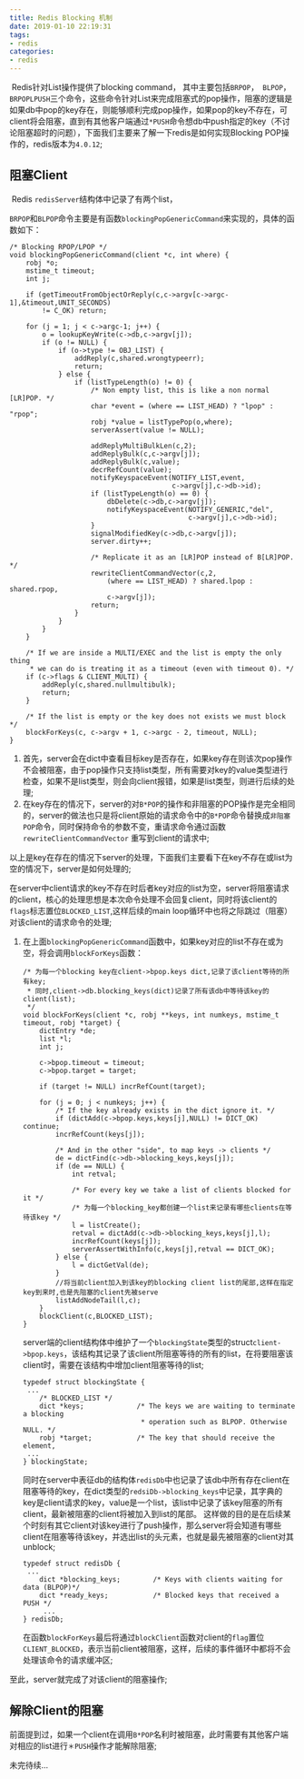```yaml
---
title: Redis Blocking 机制
date: 2019-01-10 22:19:31
tags:
- redis
categories: 
- redis
---
```


​	Redis针对List操作提供了blocking command， 其中主要包括`BRPOP`，` BLPOP`，`BRPOPLPUSH`三个命令，这些命令针对List来完成阻塞式的pop操作，阻塞的逻辑是如果db中pop的key存在，则能够顺利完成pop操作，如果pop的key不存在，可client将会阻塞，直到有其他客户端通过`*PUSH`命令想db中push指定的key（不讨论阻塞超时的问题），下面我们主要来了解一下redis是如何实现Blocking POP操作的，redis版本为`4.0.12`;

<!--more-->

## 阻塞Client

​	Redis `redisServer`结构体中记录了有两个list，

​	`BRPOP`和`BLPOP`命令主要是有函数`blockingPopGenericCommand`来实现的，具体的函数如下：

```
/* Blocking RPOP/LPOP */
void blockingPopGenericCommand(client *c, int where) {
    robj *o;
    mstime_t timeout;
    int j;

    if (getTimeoutFromObjectOrReply(c,c->argv[c->argc-1],&timeout,UNIT_SECONDS)
        != C_OK) return;

    for (j = 1; j < c->argc-1; j++) {
        o = lookupKeyWrite(c->db,c->argv[j]);
        if (o != NULL) {
            if (o->type != OBJ_LIST) {
                addReply(c,shared.wrongtypeerr);
                return;
            } else {
                if (listTypeLength(o) != 0) {
                    /* Non empty list, this is like a non normal [LR]POP. */
                    char *event = (where == LIST_HEAD) ? "lpop" : "rpop";
                    robj *value = listTypePop(o,where);
                    serverAssert(value != NULL);

                    addReplyMultiBulkLen(c,2);
                    addReplyBulk(c,c->argv[j]);
                    addReplyBulk(c,value);
                    decrRefCount(value);
                    notifyKeyspaceEvent(NOTIFY_LIST,event,
                                        c->argv[j],c->db->id);
                    if (listTypeLength(o) == 0) {
                        dbDelete(c->db,c->argv[j]);
                        notifyKeyspaceEvent(NOTIFY_GENERIC,"del",
                                            c->argv[j],c->db->id);
                    }
                    signalModifiedKey(c->db,c->argv[j]);
                    server.dirty++;

                    /* Replicate it as an [LR]POP instead of B[LR]POP. */
                    rewriteClientCommandVector(c,2,
                        (where == LIST_HEAD) ? shared.lpop : shared.rpop,
                        c->argv[j]);
                    return;
                }
            }
        }
    }

    /* If we are inside a MULTI/EXEC and the list is empty the only thing
     * we can do is treating it as a timeout (even with timeout 0). */
    if (c->flags & CLIENT_MULTI) {
        addReply(c,shared.nullmultibulk);
        return;
    }

    /* If the list is empty or the key does not exists we must block */
    blockForKeys(c, c->argv + 1, c->argc - 2, timeout, NULL);
}
```

1. 首先，server会在dict中查看目标key是否存在，如果key存在则该次pop操作不会被阻塞，由于pop操作只支持list类型，所有需要对key的value类型进行检查，如果不是list类型，则会向client报错，如果是list类型，则进行后续的处理;
2. 在key存在的情况下，server的对`B*POP`的操作和非阻塞的POP操作是完全相同的，server的做法也只是将client原始的请求命令中的`B*POP`命令替换成`非阻塞POP`命令，同时保持命令的参数不变，重请求命令通过函数`rewriteClientCommandVector` 重写到client的请求中;

以上是key在存在的情况下server的处理，下面我们主要看下在key不存在或list为空的情况下，server是如何处理的;

​	在server中client请求的key不存在时后者key对应的list为空，server将阻塞请求的client，核心的处理思想是本次命令处理不会回复client，同时将该client的`flags`标志置位`BLOCKED_LIST`,这样后续的main loop循环中也将之际跳过（阻塞）对该client的请求命令的处理;

1. 在上面`blockingPopGenericCommand`函数中，如果key对应的list不存在或为空，将会调用`blockForKeys`函数：

   ```
   /* 为每一个blocking key在client->bpop.keys dict,记录了该client等待的所有key;
    * 同时,client->db.blocking_keys(dict)记录了所有该db中等待该key的client(list);
    */
   void blockForKeys(client *c, robj **keys, int numkeys, mstime_t timeout, robj *target) {
       dictEntry *de;
       list *l;
       int j;
   
       c->bpop.timeout = timeout;
       c->bpop.target = target;
   
       if (target != NULL) incrRefCount(target);
   
       for (j = 0; j < numkeys; j++) {
           /* If the key already exists in the dict ignore it. */
           if (dictAdd(c->bpop.keys,keys[j],NULL) != DICT_OK) continue;
           incrRefCount(keys[j]);
   
           /* And in the other "side", to map keys -> clients */
           de = dictFind(c->db->blocking_keys,keys[j]);
           if (de == NULL) {
               int retval;
   
               /* For every key we take a list of clients blocked for it */
               /* 为每一个blocking_key都创建一个list来记录有哪些clients在等待该key */
               l = listCreate();
               retval = dictAdd(c->db->blocking_keys,keys[j],l);
               incrRefCount(keys[j]);
               serverAssertWithInfo(c,keys[j],retval == DICT_OK);
           } else {
               l = dictGetVal(de);
           }
           //将当前client加入到该key的blocking client list的尾部,这样在指定key到来时,也是先阻塞的client先被serve
           listAddNodeTail(l,c);
       }
       blockClient(c,BLOCKED_LIST);
   }
   ```

   server端的client结构体中维护了一个`blockingState`类型的struct`client->bpop.keys`，该结构其记录了该client所阻塞等待的所有的list，在将要阻塞该client时，需要在该结构中增加client阻塞等待的list;

   ```
   typedef struct blockingState {
   	...
       /* BLOCKED_LIST */
       dict *keys;             /* The keys we are waiting to terminate a blocking
                                * operation such as BLPOP. Otherwise NULL. */
       robj *target;           /* The key that should receive the element,
   	...
   } blockingState;
   ```

   同时在server中表征db的结构体`redisDb`中也记录了该db中所有存在client在阻塞等待的key，在dict类型的`redsiDb->blocking_keys`中记录，其字典的key是client请求的key，value是一个list，该list中记录了该key阻塞的所有client，最新被阻塞的client将被加入到list的尾部。 这样做的目的是在后续某个时刻有其它client对该key进行了push操作，那么server将会知道有哪些client在阻塞等待该key，并选出list的头元素，也就是最先被阻塞的client对其unblock;

   ```
   typedef struct redisDb {	
   	...
       dict *blocking_keys;        /* Keys with clients waiting for data (BLPOP)*/
       dict *ready_keys;           /* Blocked keys that received a PUSH */
    	...
   } redisDb;
   ```

   在函数`blockForKeys`最后将通过`blockClient`函数对client的`flag`置位`CLIENT_BLOCKED`，表示当前client被阻塞，这样，后续的事件循环中都将不会处理该命令的请求缓冲区;

至此，server就完成了对该client的阻塞操作;

## 解除Client的阻塞

前面提到过，如果一个client在调用`B*POP`名利时被阻塞，此时需要有其他客户端对相应的list进行`＊PUSH`操作才能解除阻塞;



未完待续...